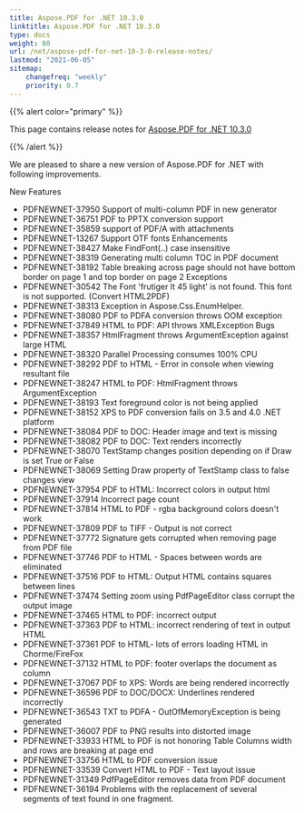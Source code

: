```yaml
---
title: Aspose.PDF for .NET 10.3.0
linktitle: Aspose.PDF for .NET 10.3.0
type: docs
weight: 80
url: /net/aspose-pdf-for-net-10-3-0-release-notes/
lastmod: "2021-06-05"
sitemap:
    changefreq: "weekly"
    priority: 0.7
---
```


{{% alert color="primary" %}}

This page contains release notes for [Aspose.PDF for .NET 10.3.0](https://downloads.aspose.com/pdf/net/new-releases/aspose.pdf-for-.net-10.3.0/)

{{% /alert %}}

We are pleased to share a new version of Aspose.PDF for .NET with following improvements.

New Features

- PDFNEWNET-37950 Support of multi-column PDF in new generator
- PDFNEWNET-36751 PDF to PPTX conversion support
- PDFNEWNET-35859 support of PDF/A with attachments
- PDFNEWNET-13267 Support OTF fonts
  Enhancements
- PDFNEWNET-38427 Make FindFont(..) case insensitive
- PDFNEWNET-38319 Generating multi column TOC in PDF document
- PDFNEWNET-38192 Table breaking across page should not have bottom border on page 1 and top border on page 2
  Exceptions
- PDFNEWNET-30542 The Font 'frutiger lt 45 light' is not found. This font is not supported. (Convert HTML2PDF)
- PDFNEWNET-38313 Exception in Aspose.Css.EnumHelper.
- PDFNEWNET-38080 PDF to PDFA conversion throws OOM exception
- PDFNEWNET-37849 HTML to PDF: API throws XMLException
  Bugs
- PDFNEWNET-38357 HtmlFragment throws ArgumentException against large HTML
- PDFNEWNET-38320 Parallel Processing consumes 100% CPU
- PDFNEWNET-38292 PDF to HTML - Error in console when viewing resultant file
- PDFNEWNET-38247 HTML to PDF: HtmlFragment throws ArgumentException
- PDFNEWNET-38193 Text foreground color is not being applied
- PDFNEWNET-38152 XPS to PDF conversion fails on 3.5 and 4.0 .NET platform
- PDFNEWNET-38084 PDF to DOC: Header image and text is missing
- PDFNEWNET-38082 PDF to DOC: Text renders incorrectly
- PDFNEWNET-38070 TextStamp changes position depending on if Draw is set True or False
- PDFNEWNET-38069 Setting Draw property of TextStamp class to false changes view
- PDFNEWNET-37954 PDF to HTML: Incorrect colors in output html
- PDFNEWNET-37914 Incorrect page count
- PDFNEWNET-37814 HTML to PDF - rgba background colors doesn't work
- PDFNEWNET-37809 PDF to TIFF - Output is not correct
- PDFNEWNET-37772 Signature gets corrupted when removing page from PDF file
- PDFNEWNET-37746 PDF to HTML - Spaces between words are eliminated
- PDFNEWNET-37516 PDF to HTML: Output HTML contains squares between lines
- PDFNEWNET-37474 Setting zoom using PdfPageEditor class corrupt the output image
- PDFNEWNET-37465 HTML to PDF: incorrect output
- PDFNEWNET-37363 PDF to HTML: incorrect rendering of text in output HTML
- PDFNEWNET-37361 PDF to HTML- lots of errors loading HTML in Chorme/FireFox
- PDFNEWNET-37132 HTML to PDF: footer overlaps the document as column
- PDFNEWNET-37067 PDF to XPS: Words are being rendered incorrectly
- PDFNEWNET-36596 PDF to DOC/DOCX: Underlines rendered incorrectly
- PDFNEWNET-36543 TXT to PDFA - OutOfMemoryException is being generated
- PDFNEWNET-36007 PDF to PNG results into distorted image
- PDFNEWNET-33933 HTML to PDF is not honoring Table Columns width and rows are breaking at page end
- PDFNEWNET-33756 HTML to PDF conversion issue
- PDFNEWNET-33539 Convert HTML to PDF - Text layout issue
- PDFNEWNET-31349 PdfPageEditor removes data from PDF document
- PDFNEWNET-36194 Problems with the replacement of several segments of text found in one fragment.
